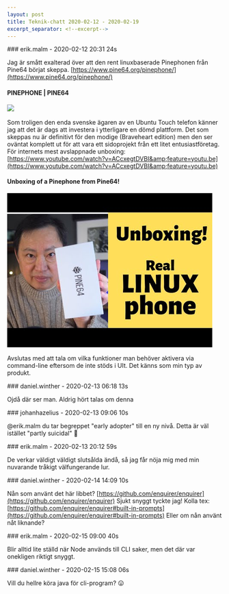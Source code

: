 ```yaml
---
layout: post
title: Teknik-chatt 2020-02-12 - 2020-02-19
excerpt_separator: <!--excerpt-->
---
```

<section class="message" markdown="1">
### erik.malm - 2020-02-12 20:31 24s

Jag är smått exalterad över att den rent linuxbaserade Pinephonen från Pine64 börjat skeppa.
[https://www.pine64.org/pinephone/](https://www.pine64.org/pinephone/)

<div class="attachment"><h4>PINEPHONE | PINE64</h4><div class="text"></div>
<a href="https://www.pine64.org/pinephone/"><img src="https://www.pine64.org/wp-content/uploads/2019/04/PinePhone-1.jpg" fallback="PINEPHONE | PINE64"/></a></div>
    
Som troligen den enda svenske ägaren av en Ubuntu Touch telefon känner jag att det är dags att investera i ytterligare en dömd plattform.
Det som skeppas nu är definitivt för den modige (Braveheart edition) men den ser oväntat komplett ut för att vara ett sidoprojekt från ett litet entusiastföretag.
För internets mest avslappnade unboxing:
[https://www.youtube.com/watch?v=ACcxegtDVBI&amp;feature=youtu.be](https://www.youtube.com/watch?v=ACcxegtDVBI&amp;feature=youtu.be)

<div class="attachment"><h4>Unboxing of a Pinephone from Pine64!</h4><div class="text"></div>
<a href="https://www.youtube.com/watch?v=ACcxegtDVBI&amp;feature=youtu.be"><div class="linkdiv"><img src="/assets/blogAssets/Unboxing of a Pinephone from Pine64!" fallback="Unboxing of a Pinephone from Pine64!"/></div></a></div>
    
Avslutas med att tala om vilka funktioner man behöver aktivera via command-line eftersom de inte stöds i UIt. Det känns som min typ av produkt.
</section>
<section class="message" markdown="1">
### daniel.winther - 2020-02-13 06:18 13s

Ojdå där ser man. Aldrig hört talas om denna
</section>
<section class="message" markdown="1">
### johanhazelius - 2020-02-13 09:06 10s

@erik.malm du tar begreppet "early adopter" till en ny nivå. Detta är väl istället "partly suicidal" 🙂
</section>
<section class="message" markdown="1">
### erik.malm - 2020-02-13 20:12 59s

De verkar väldigt väldigt slutsålda ändå, så jag får nöja mig med min nuvarande tråkigt välfungerande lur.
</section>
<section class="message" markdown="1">
### daniel.winther - 2020-02-14 14:09 10s

Nån som använt det här libbet?
[https://github.com/enquirer/enquirer](https://github.com/enquirer/enquirer)
Sjukt snyggt tyckte jag! Kolla tex: [https://github.com/enquirer/enquirer#built-in-prompts](https://github.com/enquirer/enquirer#built-in-prompts)
Eller om nån använt nåt liknande?
</section>
<section class="message" markdown="1">
### erik.malm - 2020-02-15 09:00 40s

Blir alltid lite ställd när Node används till CLI saker, men det där var onekligen riktigt snyggt.
</section>
<section class="message" markdown="1">
### daniel.winther - 2020-02-15 15:08 06s

Vill du hellre köra java för cli-program? 😛

<!--excerpt-->
</section>